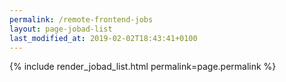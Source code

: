 ```yaml
---
permalink: /remote-frontend-jobs
layout: page-jobad-list
last_modified_at: 2019-02-02T18:43:41+0100
---
```

{% include render_jobad_list.html permalink=page.permalink %}
